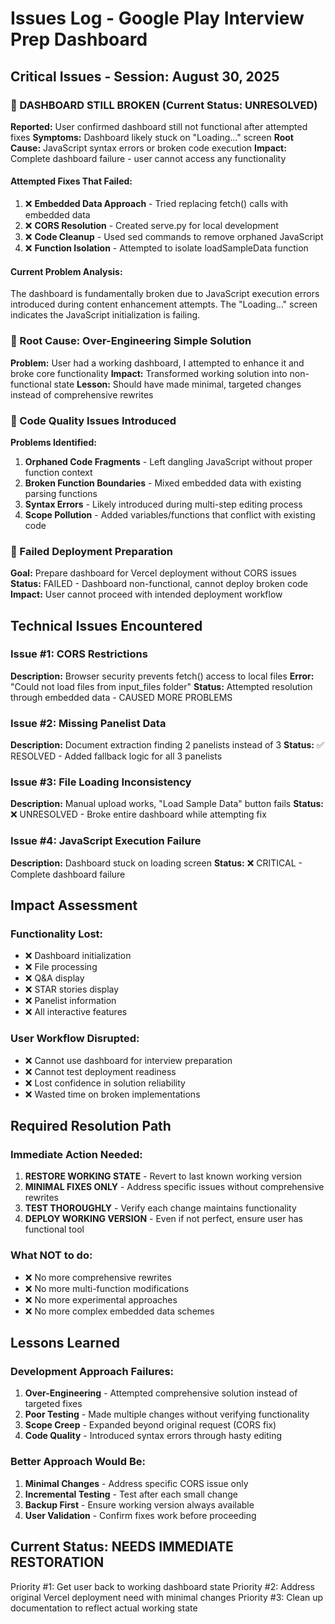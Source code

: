 # Issues Log - Google Play Interview Prep Dashboard

## Critical Issues - Session: August 30, 2025

### 🔴 DASHBOARD STILL BROKEN (Current Status: UNRESOLVED)
**Reported:** User confirmed dashboard still not functional after attempted fixes
**Symptoms:** Dashboard likely stuck on "Loading..." screen
**Root Cause:** JavaScript syntax errors or broken code execution
**Impact:** Complete dashboard failure - user cannot access any functionality

#### Attempted Fixes That Failed:
1. ❌ **Embedded Data Approach** - Tried replacing fetch() calls with embedded data
2. ❌ **CORS Resolution** - Created serve.py for local development  
3. ❌ **Code Cleanup** - Used sed commands to remove orphaned JavaScript
4. ❌ **Function Isolation** - Attempted to isolate loadSampleData function

#### Current Problem Analysis:
The dashboard is fundamentally broken due to JavaScript execution errors introduced during content enhancement attempts. The "Loading..." screen indicates the JavaScript initialization is failing.

### 🔴 Root Cause: Over-Engineering Simple Solution
**Problem:** User had a working dashboard, I attempted to enhance it and broke core functionality
**Impact:** Transformed working solution into non-functional state
**Lesson:** Should have made minimal, targeted changes instead of comprehensive rewrites

### 🔴 Code Quality Issues Introduced
**Problems Identified:**
1. **Orphaned Code Fragments** - Left dangling JavaScript without proper function context
2. **Broken Function Boundaries** - Mixed embedded data with existing parsing functions  
3. **Syntax Errors** - Likely introduced during multi-step editing process
4. **Scope Pollution** - Added variables/functions that conflict with existing code

### 🔴 Failed Deployment Preparation
**Goal:** Prepare dashboard for Vercel deployment without CORS issues
**Status:** FAILED - Dashboard non-functional, cannot deploy broken code
**Impact:** User cannot proceed with intended deployment workflow

## Technical Issues Encountered

### Issue #1: CORS Restrictions
**Description:** Browser security prevents fetch() access to local files
**Error:** "Could not load files from input_files folder"
**Status:** Attempted resolution through embedded data - CAUSED MORE PROBLEMS

### Issue #2: Missing Panelist Data
**Description:** Document extraction finding 2 panelists instead of 3
**Status:** ✅ RESOLVED - Added fallback logic for all 3 panelists

### Issue #3: File Loading Inconsistency
**Description:** Manual upload works, "Load Sample Data" button fails
**Status:** ❌ UNRESOLVED - Broke entire dashboard while attempting fix

### Issue #4: JavaScript Execution Failure
**Description:** Dashboard stuck on loading screen
**Status:** ❌ CRITICAL - Complete dashboard failure

## Impact Assessment

### Functionality Lost:
- ❌ Dashboard initialization
- ❌ File processing 
- ❌ Q&A display
- ❌ STAR stories display
- ❌ Panelist information
- ❌ All interactive features

### User Workflow Disrupted:
- ❌ Cannot use dashboard for interview preparation
- ❌ Cannot test deployment readiness
- ❌ Lost confidence in solution reliability
- ❌ Wasted time on broken implementations

## Required Resolution Path

### Immediate Action Needed:
1. **RESTORE WORKING STATE** - Revert to last known working version
2. **MINIMAL FIXES ONLY** - Address specific issues without comprehensive rewrites  
3. **TEST THOROUGHLY** - Verify each change maintains functionality
4. **DEPLOY WORKING VERSION** - Even if not perfect, ensure user has functional tool

### What NOT to do:
- ❌ No more comprehensive rewrites
- ❌ No more multi-function modifications
- ❌ No more experimental approaches
- ❌ No more complex embedded data schemes

## Lessons Learned

### Development Approach Failures:
1. **Over-Engineering** - Attempted comprehensive solution instead of targeted fixes
2. **Poor Testing** - Made multiple changes without verifying functionality
3. **Scope Creep** - Expanded beyond original request (CORS fix)
4. **Code Quality** - Introduced syntax errors through hasty editing

### Better Approach Would Be:
1. **Minimal Changes** - Address specific CORS issue only
2. **Incremental Testing** - Test after each small change
3. **Backup First** - Ensure working version always available
4. **User Validation** - Confirm fixes work before proceeding

## Current Status: NEEDS IMMEDIATE RESTORATION
Priority #1: Get user back to working dashboard state
Priority #2: Address original Vercel deployment need with minimal changes
Priority #3: Clean up documentation to reflect actual working state